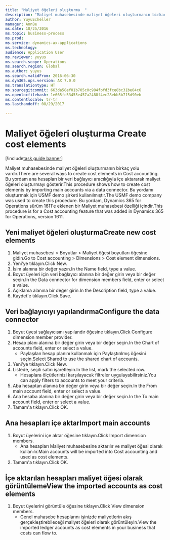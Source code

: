 ```yaml
--- 
title: "Maliyet öğeleri oluşturma  "
description: "Maliyet muhasebesinde maliyet öğeleri oluşturmanın birkaç yolu vardır."
author: YuyuScheller
manager: AnnBe
ms.date: 10/25/2016
ms.topic: business-process
ms.prod: 
ms.service: dynamics-ax-applications
ms.technology: 
audience: Application User
ms.reviewer: yuyus
ms.search.scope: Operations
ms.search.region: Global
ms.author: yuyus
ms.search.validFrom: 2016-06-30
ms.dyn365.ops.version: AX 7.0.0
ms.translationtype: HT
ms.sourcegitcommit: 663da58ef01b705c0c984fbfd3fce8bc31be04c6
ms.openlocfilehash: 1e665fc53455e457a2488f4ec28ebb5b715d90eb
ms.contentlocale: tr-tr
ms.lasthandoff: 08/29/2017

---
```

# <a name="create-cost-elements"></a><span data-ttu-id="9fc75-103">Maliyet öğeleri oluşturma  </span><span class="sxs-lookup"><span data-stu-id="9fc75-103">Create cost elements</span></span> 

[!include[task guide banner](../../includes/task-guide-banner.md)]

<span data-ttu-id="9fc75-104">Maliyet muhasebesinde maliyet öğeleri oluşturmanın birkaç yolu vardır.</span><span class="sxs-lookup"><span data-stu-id="9fc75-104">There are several ways to create cost elements in Cost accounting.</span></span> <span data-ttu-id="9fc75-105">Bu yordam ana hesapları bir veri bağlayıcı aracılığıyla içe aktararak maliyet öğeleri oluşturmayı gösterir.</span><span class="sxs-lookup"><span data-stu-id="9fc75-105">This procedure shows how to create cost elements by importing main accounts via a data connector.</span></span> <span data-ttu-id="9fc75-106">Bu yordamı oluşturmak için USMF demo şirketi kullanılmıştır.</span><span class="sxs-lookup"><span data-stu-id="9fc75-106">The USMF demo company was used to create this procedure.</span></span> <span data-ttu-id="9fc75-107">Bu yordam, Dynamics 365 for Operations sürüm 1611'e eklenen bir Maliyet muhasebesi özelliği içindir.</span><span class="sxs-lookup"><span data-stu-id="9fc75-107">This procedure is for a Cost accounting feature that was added in Dynamics 365 for Operations, version 1611.</span></span>


## <a name="create-new-cost-elements"></a><span data-ttu-id="9fc75-108">Yeni maliyet öğeleri oluşturma</span><span class="sxs-lookup"><span data-stu-id="9fc75-108">Create new cost elements</span></span>
1. <span data-ttu-id="9fc75-109">Maliyet muhasebesi > Boyutlar > Maliyet öğesi boyutları öğesine gidin.</span><span class="sxs-lookup"><span data-stu-id="9fc75-109">Go to Cost accounting > Dimensions > Cost element dimensions.</span></span>
2. <span data-ttu-id="9fc75-110">Yeni'ye tıklayın.</span><span class="sxs-lookup"><span data-stu-id="9fc75-110">Click New.</span></span>
3. <span data-ttu-id="9fc75-111">İsim alanına bir değer yazın.</span><span class="sxs-lookup"><span data-stu-id="9fc75-111">In the Name field, type a value.</span></span>
4. <span data-ttu-id="9fc75-112">Boyut üyeleri için veri bağlayıcı alanına bir değer girin veya bir değer seçin.</span><span class="sxs-lookup"><span data-stu-id="9fc75-112">In the Data connector for dimension members field, enter or select a value.</span></span>
5. <span data-ttu-id="9fc75-113">Açıklama alanına bir değer girin.</span><span class="sxs-lookup"><span data-stu-id="9fc75-113">In the Description field, type a value.</span></span>
6. <span data-ttu-id="9fc75-114">Kaydet'e tıklayın.</span><span class="sxs-lookup"><span data-stu-id="9fc75-114">Click Save.</span></span>

## <a name="configure-the-data-connector"></a><span data-ttu-id="9fc75-115">Veri bağlayıcıyı yapılandırma</span><span class="sxs-lookup"><span data-stu-id="9fc75-115">Configure the data connector</span></span>
1. <span data-ttu-id="9fc75-116">Boyut üyesi sağlayıcısını yapılandır öğesine tıklayın.</span><span class="sxs-lookup"><span data-stu-id="9fc75-116">Click Configure dimension member provider.</span></span>
2. <span data-ttu-id="9fc75-117">Hesap planı alanına bir değer girin veya bir değer seçin.</span><span class="sxs-lookup"><span data-stu-id="9fc75-117">In the Chart of accounts field, enter or select a value.</span></span>
    * <span data-ttu-id="9fc75-118">Paylaşılan hesap planını kullanmak için Paylaştırılmış öğesini seçin.</span><span class="sxs-lookup"><span data-stu-id="9fc75-118">Select Shared to use the shared chart of accounts.</span></span>  
3. <span data-ttu-id="9fc75-119">Yeni'ye tıklayın.</span><span class="sxs-lookup"><span data-stu-id="9fc75-119">Click New.</span></span>
4. <span data-ttu-id="9fc75-120">Listede, seçili satırı işaretleyin.</span><span class="sxs-lookup"><span data-stu-id="9fc75-120">In the list, mark the selected row.</span></span>
    * <span data-ttu-id="9fc75-121">Hesaplara ölçütlerinizi karşılayacak filtreler uygulayabilirsiniz.</span><span class="sxs-lookup"><span data-stu-id="9fc75-121">You can apply filters to accounts to meet your criteria.</span></span>  
5. <span data-ttu-id="9fc75-122">Aba hesaptan alanına bir değer girin veya bir değer seçin.</span><span class="sxs-lookup"><span data-stu-id="9fc75-122">In the From main account field, enter or select a value.</span></span>
6. <span data-ttu-id="9fc75-123">Ana hesaba alanına bir değer girin veya bir değer seçin.</span><span class="sxs-lookup"><span data-stu-id="9fc75-123">In the To main account field, enter or select a value.</span></span>
7. <span data-ttu-id="9fc75-124">Tamam'a tıklayın.</span><span class="sxs-lookup"><span data-stu-id="9fc75-124">Click OK.</span></span>

## <a name="import-main-accounts"></a><span data-ttu-id="9fc75-125">Ana hesapları içe aktar</span><span class="sxs-lookup"><span data-stu-id="9fc75-125">Import main accounts</span></span>
1. <span data-ttu-id="9fc75-126">Boyut üyelerini içe aktar öğesine tıklayın.</span><span class="sxs-lookup"><span data-stu-id="9fc75-126">Click Import dimension members.</span></span>
    * <span data-ttu-id="9fc75-127">Ana hesapları Maliyet muhasebesine aktarılır ve maliyet öğesi olarak kullanılır.</span><span class="sxs-lookup"><span data-stu-id="9fc75-127">Main accounts will be imported into Cost accounting and used as cost elements.</span></span>  
2. <span data-ttu-id="9fc75-128">Tamam'a tıklayın.</span><span class="sxs-lookup"><span data-stu-id="9fc75-128">Click OK.</span></span>

## <a name="view-the-imported-accounts-as-cost-elements"></a><span data-ttu-id="9fc75-129">İçe aktarılan hesapları maliyet öğesi olarak görüntüleme</span><span class="sxs-lookup"><span data-stu-id="9fc75-129">View the imported accounts as cost elements</span></span>
1. <span data-ttu-id="9fc75-130">Boyut üyelerini görüntüle öğesine tıklayın.</span><span class="sxs-lookup"><span data-stu-id="9fc75-130">Click View dimension members.</span></span>
    * <span data-ttu-id="9fc75-131">Genel muhasebe hesaplarını işinizde maliyetlerin akış gerçekleştirebileceği maliyet öğeleri olarak görüntüleyin.</span><span class="sxs-lookup"><span data-stu-id="9fc75-131">View the imported ledger accounts as cost elements in your business that costs can flow to.</span></span>  


